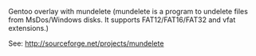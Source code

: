 Gentoo overlay with mundelete (mundelete is a program to undelete files from MsDos/Windows disks. It supports FAT12/FAT16/FAT32 and vfat extensions.)

See: http://sourceforge.net/projects/mundelete
